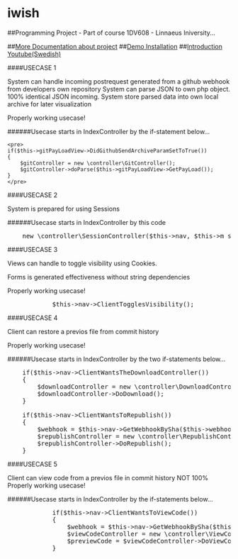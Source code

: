 # iwish
##Programming Project - Part of course 1DV608 - Linnaeus Iniversity...

##[More Documentation about project](./../../wiki)
##[Demo Installation](http://www.xponeras.se/1dv608/iwish/)
##[Introduction Youtube(Swedish)](https://www.youtube.com/watch?v=E3m2-Ryo-9Y&list=PLRFqBeKyQ8ovgqVC_MvLt1rVJVLRma_Ox)


####USECASE 1

System can handle incoming postrequest generated from a github webhook from developers own repository
System can parse JSON to own php object. 100% identical JSON incoming.
System store parsed data into own local archive for later visualization

Properly working usecase!

######Usecase starts in IndexController by the if-statement below...

    <pre>
    if($this->gitPayLoadView->DidGithubSendArchiveParamSetToTrue())
    {
        $gitController = new \controller\GitController();
        $gitController->doParse($this->gitPayLoadView->GetPayLoad());
    }
    </pre>

####USECASE 2

System is prepared for using Sessions

######Usecase starts in IndexController by this code

<pre>
    new \controller\SessionController($this->nav, $this->m_sessionHandler);
</pre>

####USECASE 3

Views can handle to toggle visibility using Cookies.

Forms is generated effectiveness without string dependencies

Properly working usecase!
<pre>
            $this->nav->ClientTogglesVisibility();
</pre>

####USECASE 4

Client can restore a previos file from commit history

Properly working usecase!

######Usecase starts in IndexController by the two if-statements below...

<pre>
    if($this->nav->ClientWantsTheDownloadController())
    {
        $downloadController = new \controller\DownloadController($this->nav);
        $downloadController->DoDownload();
    }

    if($this->nav->ClientWantsToRepublish())
    {
        $webhook = $this->nav->GetWebhookBySha($this->webhookCollection);
        $republishController = new \controller\RepublishController($webhook, $this->nav);
        $republishController->DoRepublish();
    }
</pre>

####USECASE 5

Client can view code from a previos file in commit history
NOT 100% Properly working usecase!

######Usecase starts in IndexController by the if-statements below...

<pre>
            if($this->nav->ClientWantsToViewCode())
            {
                $webhook = $this->nav->GetWebhookBySha($this->webhookCollection);
                $viewCodeController = new \controller\ViewCodeController($webhook, $this->nav);
                $previewCode = $viewCodeController->DoViewCode();
            }
</pre>